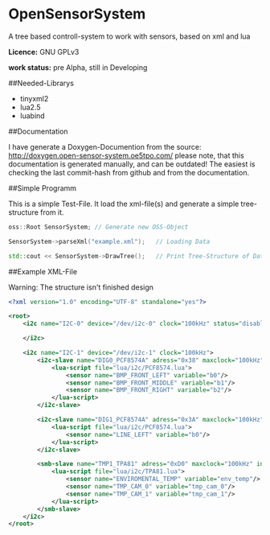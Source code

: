 OpenSensorSystem
================

A tree based controll-system to work with sensors, based on xml and lua

**Licence:** GNU GPLv3

**work status:** pre Alpha, still in Developing

##Needed-Librarys

* tinyxml2
* lua2.5
* luabind

##Documentation

I have generate a Doxygen-Documention from the source:
http://doxygen.open-sensor-system.oe5tpo.com/
please note, that this documentation is generated manually, and can be outdated! The easiest is checking the last commit-hash from github and from the documentation.

##Simple Programm

This is a simple Test-File. It load the xml-file(s) and generate a simple tree-structure from it.

```C++
oss::Root SensorSystem; // Generate new OSS-Object

SensorSystem->parseXml("example.xml");   // Loading Data

std::cout << SensorSystem->DrawTree();   // Print Tree-Structure of Data
```

##Example XML-File

Warning: The structure isn't finished design

```XML
<?xml version="1.0" encoding="UTF-8" standalone="yes"?>

<root>
    <i2c name="I2C-0" device="/dev/i2c-0" clock="100kHz" status="disabled">

    </i2c>

    <i2c name="I2C-1" device="/dev/i2c-1" clock="100kHz">
        <i2c-slave name="DIG0_PCF8574A" adress="0x38" maxclock="100kHz" interrupt="yes">
            <lua-script file="lua/i2c/PCF8574.lua">
                <sensor name="BMP_FRONT_LEFT" variable="b0"/>
                <sensor name="BMP_FRONT_MIDDLE" variable="b1"/>
                <sensor name="BMP_FRONT_RIGHT" variable="b2"/>
            </lua-script>
        </i2c-slave>

        <i2c-slave name="DIG1_PCF8574A" adress="0x3A" maxclock="100kHz" interrupt="yes">
            <lua-script file="lua/i2c/PCF8574.lua">
                <sensor name="LINE_LEFT" variable="b0"/>
            </lua-script>
        </i2c-slave>

        <smb-slave name="TMP1_TPA81" adress="0xD0" maxclock="100kHz" interrupt="no">
            <lua-script file="lua/i2c/TPA81.lua">
                <sensor name="ENVIROMENTAL_TEMP" variable="env_temp"/>
                <sensor name="TMP_CAM_0" variable="tmp_cam_0"/>
                <sensor name="TMP_CAM_1" variable="tmp_cam_1"/>
            </lua-script>
        </smb-slave>
    </i2c>
</root>
```